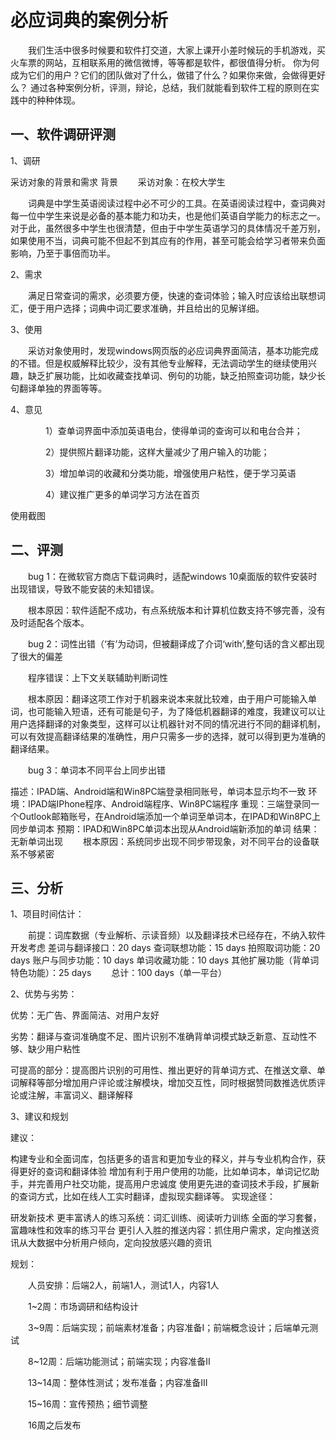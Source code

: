 必应词典的案例分析
================
　　我们生活中很多时候要和软件打交道，大家上课开小差时候玩的手机游戏，买火车票的网站，互相联系用的微信微博，等等都是软件，都很值得分析。 你为何成为它们的用户？它们的团队做对了什么，做错了什么？如果你来做，会做得更好么？ 通过各种案例分析，评测，辩论，总结，我们就能看到软件工程的原则在实践中的种种体现。

一、软件调研评测
-----------------
1、调研

采访对象的背景和需求
背景
　　采访对象：在校大学生　　

　　词典是中学生英语阅读过程中必不可少的工具。在英语阅读过程中，查词典对每一位中学生来说是必备的基本能力和功夫，也是他们英语自学能力的标志之一。对于此，虽然很多中学生也很清楚，但由于中学生英语学习的具体情况千差万别，如果使用不当，词典可能不但起不到其应有的作用，甚至可能会给学习者带来负面影响，乃至于事倍而功半。

2、需求

　　满足日常查词的需求，必须要方便，快速的查词体验；输入时应该给出联想词汇，便于用户选择；词典中词汇要求准确，并且给出的见解详细。

3、使用

　　采访对象使用时，发现windows网页版的必应词典界面简洁，基本功能完成的不错。但是权威解释比较少，没有其他专业解释，无法调动学生的继续使用兴趣，缺乏扩展功能，比如收藏查找单词、例句的功能，缺乏拍照查词功能，缺少长句翻译单独的界面等等。

4、意见

　　　　1）查单词界面中添加英语电台，使得单词的查询可以和电台合并；

　　　　2）提供照片翻译功能，这样大量减少了用户输入的功能；

　　　　3）增加单词的收藏和分类功能，增强使用户粘性，便于学习英语

　　　　4）建议推广更多的单词学习方法在首页

使用截图



 

二、评测
---------------
　　bug 1：在微软官方商店下载词典时，适配windows 10桌面版的软件安装时出现错误，导致不能安装的未知错误。



 

　　根本原因：软件适配不成功，有点系统版本和计算机位数支持不够完善，没有及时适配各个版本。

　　bug 2：词性出错（‘有’为动词，但被翻译成了介词‘with’,整句话的含义都出现了很大的偏差

 　　程序错误：上下文关联辅助判断词性

　　根本原因：翻译这项工作对于机器来说本来就比较难，由于用户可能输入单词，也可能输入短语，还有可能是句子，为了降低机器翻译的难度，我建议可以让用户选择翻译的对象类型，这样可以让机器针对不同的情况进行不同的翻译机制，可以有效提高翻译结果的准确性，用户只需多一步的选择，就可以得到更为准确的翻译结果。

　　bug 3：单词本不同平台上同步出错

描述：IPAD端、Android端和Win8PC端登录相同账号，单词本显示均不一致
环境：IPAD端IPhone程序、Android端程序、Win8PC端程序
重现：三端登录同一个Outlook邮箱账号，在Android端添加一个单词至单词本，在IPAD和Win8PC上同步单词本
预期：IPAD和Win8PC单词本出现从Android端新添加的单词
结果：无新单词出现
　　根本原因：系统同步出现不同步带现象，对不同平台的设备联系不够紧密

三、分析
-------------------
1、项目时间估计：

　　前提：词库数据（专业解析、示读音频）以及翻译技术已经存在，不纳入软件开发考虑
差词与翻译接口：20 days
查词联想功能：15 days
拍照取词功能：20 days
账户与同步功能：10 days
单词收藏功能：10 days
其他扩展功能（背单词特色功能）：25 days
　　总计：100 days（单一平台）

2、优势与劣势：

优势：无广告、界面简洁、对用户友好

劣势：翻译与查词准确度不足、图片识别不准确背单词模式缺乏新意、互动性不够、缺少用户粘性

可提高的部分：提高图片识别的可用性、推出更好的背单词方式、在推送文章、单词解释等部分增加用户评论或注解模块，增加交互性，同时根据赞同数推选优质评论或注解，丰富词义、翻译解释

3、建议和规划

建议：

构建专业和全面词库，包括更多的语言和更加专业的释义，并与专业机构合作，获得更好的查词和翻译体验
增加有利于用户使用的功能，比如单词本，单词记忆助手，并完善用户社交功能，提高用户忠诚度
使用更先进的查词技术手段，扩展新的查词方式，比如在线人工实时翻译，虚拟现实翻译等。
实现途径：

研发新技术
更丰富诱人的练习系统：词汇训练、阅读听力训练
全面的学习套餐，富趣味性和效率的练习平台
更引人入胜的推送内容：抓住用户需求，定向推送资讯从大数据中分析用户倾向，定向投放感兴趣的资讯
 

规划：

　　人员安排：后端2人，前端1人，测试1人，内容1人

　　1~2周：市场调研和结构设计

　　3~9周：后端实现；前端素材准备；内容准备I；前端概念设计；后端单元测试

　　8~12周：后端功能测试；前端实现；内容准备II

　　13~14周：整体性测试；发布准备；内容准备III

　　15~16周：宣传预热；细节调整

　　16周之后发布

 
